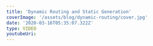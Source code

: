 ```yaml
---
title: 'Dynamic Routing and Static Generation'
coverImage: '/assets/blog/dynamic-routing/cover.jpg'
date: '2020-03-16T05:35:07.322Z'
type: VIDEO
youtubeUri: 
---
```

